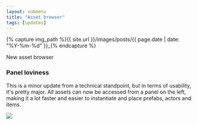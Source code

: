 ```yaml
---
layout: submenu
title: "Asset browser"
tags: [updates]
---
```

{% capture img_path %}{{ site.url }}/images/posts/{{ page.date | date: "%Y-%m-%d" }}_{% endcapture %}

New asset browser

<!--more-->

### Panel loviness
This is a minor update from a technical standpoint, but in terms of usability, it's pretty major. All assets can now be accessed from a panel on the left, making it a lot faster and easier to instantiate and place prefabs, actors and items.

<a href="{{ img_path }}browser.jpg"><img src="{{ img_path }}browser.jpg" /></a>
